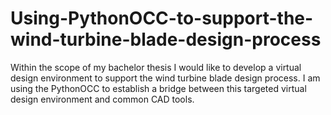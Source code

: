 # Using-PythonOCC-to-support-the-wind-turbine-blade-design-process
Within the scope of my bachelor thesis I would like to develop a virtual design environment to support the wind turbine blade design process. I am using the PythonOCC to establish a bridge between this targeted virtual design environment and common CAD tools.
